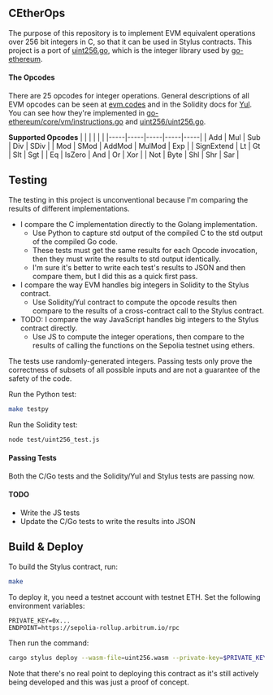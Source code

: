 ## CEtherOps
The purpose of this repository is to implement EVM equivalent operations over 256 bit integers in C, so that it can be used in Stylus contracts. This project is a port of [uint256.go](https://github.com/holiman/uint256/), which is the integer library used by [go-ethereum](https://github.com/ethereum/go-ethereum).

#### The Opcodes
There are 25 opcodes for integer operations. General descriptions of all EVM opcodes can be seen at [evm.codes](https://evm.codes/) and in the Solidity docs for [Yul](https://docs.soliditylang.org/en/latest/yul.html#evm-dialect). You can see how they're implemented in [go-ethereum/core/vm/instructions.go](https://github.com/ethereum/go-ethereum/blob/master/core/vm/instructions.go#L30-L231) and [uint256/uint256.go](https://github.com/holiman/uint256/blob/master/uint256.go).

**Supported Opcodes**
|     |     |     |     |     |
|-----|-----|-----|-----|-----|
| Add | Mul | Sub | Div | SDiv |
| Mod | SMod | AddMod | MulMod | Exp |
| SignExtend | Lt | Gt | Slt | Sgt |
| Eq | IsZero | And | Or | Xor |
| Not | Byte | Shl | Shr | Sar |

## Testing
The testing in this project is unconventional because I'm comparing the results of different implementations.
- I compare the C implementation directly to the Golang implementation.
    - Use Python to capture std output of the compiled C to the std output of the compiled Go code.
    - These tests must get the same results for each Opcode invocation, then they must write the results to std output identically.
    - I'm sure it's better to write each test's results to JSON and then compare them, but I did this as a quick first pass.
- I compare the way EVM handles big integers in Solidity to the Stylus contract.
    - Use Solidity/Yul contract to compute the opcode results then compare to the results of a cross-contract call to the Stylus contract.
- TODO: I compare the way JavaScript handles big integers to the Stylus contract directly.
    - Use JS to compute the integer operations, then compare to the results of calling the functions on the Sepolia testnet using ethers.

The tests use randomly-generated integers. Passing tests only prove the correctness of subsets of all possible inputs and are not a guarantee of the safety of the code.

Run the Python test:
```sh
make testpy
```

Run the Solidity test:
```sh
node test/uint256_test.js
```

#### Passing Tests
Both the C/Go tests and the Solidity/Yul and Stylus tests are passing now.

#### TODO
- Write the JS tests
- Update the C/Go tests to write the results into JSON

## Build & Deploy
To build the Stylus contract, run:
```sh
make
```
To deploy it, you need a testnet account with testnet ETH. Set the following environment variables:
```text
PRIVATE_KEY=0x...
ENDPOINT=https://sepolia-rollup.arbitrum.io/rpc
```
Then run the command:
```sh
cargo stylus deploy --wasm-file=uint256.wasm --private-key=$PRIVATE_KEY --endpoint=$ENDPOINT
```
Note that there's no real point to deploying this contract as it's still actively being developed and this was just a proof of concept.

